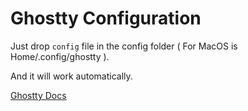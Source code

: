 # Ghostty Configuration

Just drop `config` file in the config folder ( For MacOS is Home/.config/ghostty ).

And it will work automatically.

[Ghostty Docs](https://ghostty.org/docs)

